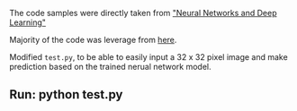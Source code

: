The code samples were directly taken from ["Neural Networks and Deep Learning"](http://neuralnetworksanddeeplearning.com)

Majority of the code was leverage from [here](https://github.com/MichalDanielDobrzanski/DeepLearningPython).

Modified `test.py`, to be able to easily input a 32 x 32 pixel image and make prediction based on the trained nerual network model.

## Run: **python test.py**
